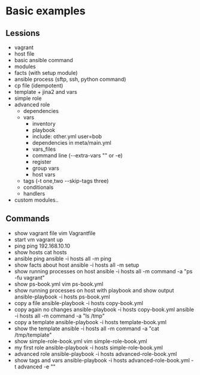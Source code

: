 # Basic examples

## Lessions

* vagrant
* host file
* basic ansible command
* modules
* facts (with setup module)
* ansible process (sftp, ssh, python command)
* cp file (idempotent)
* template + jina2 and vars
* simple role
* advanced role
  * dependencies
  * vars
    - inventory
    - playbook
    - include: other.yml user=bob
    - dependencies in meta/main.yml
    - vars_files
    - command line (--extra-vars "" or -e)
    - register
    - group vars
    - host vars
  * tags (-t one,two --skip-tags three)
  * conditionals
  * handlers
* custom modules..


## Commands

* show vagrant file
  vim Vagrantfile
* start vm
  vagrant up
* ping
  ping 192.168.10.10
* show hosts
  cat hosts
* ansible ping
  ansible -i hosts all -m ping
* show facts about host
  ansible -i hosts all -m setup
* show running processes on host
  ansible -i hosts all -m command -a "ps -fu vagrant"
* show ps-book.yml
  vim ps-book.yml
* show running processes on host with playbook and show output
  ansible-playbook -i hosts ps-book.yml
* copy a file
  ansible-playbook -i hosts copy-book.yml
* copy again no changes
  ansible-playbook -i hosts copy-book.yml
  ansible -i hosts all -m command -a "ls /tmp"
* copy a template
  ansible-playbook -i hosts template-book.yml
* show the template
  ansible -i hosts all -m command -a "cat /tmp/template"
* show simple-role-book.yml
  vim simple-role-book.yml
* my first role
  ansible-playbook -i hosts simple-role-book.yml
* advanced role
  ansible-playbook -i hosts advanced-role-book.yml
* show tags and vars
  ansible-playbook -i hosts advanced-role-book.yml -t advanced -e ""
